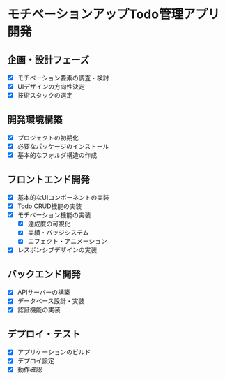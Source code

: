 # モチベーションアップTodo管理アプリ開発

## 企画・設計フェーズ

- [x] モチベーション要素の調査・検討
- [x] UIデザインの方向性決定
- [x] 技術スタックの選定

## 開発環境構築

- [x] プロジェクトの初期化
- [x] 必要なパッケージのインストール
- [x] 基本的なフォルダ構造の作成

## フロントエンド開発

- [x] 基本的なUIコンポーネントの実装
- [x] Todo CRUD機能の実装
- [x] モチベーション機能の実装
  - [x] 達成度の可視化
  - [x] 実績・バッジシステム
  - [x] エフェクト・アニメーション
- [x] レスポンシブデザインの実装

## バックエンド開発

- [x] APIサーバーの構築
- [x] データベース設計・実装
- [x] 認証機能の実装

## デプロイ・テスト

- [x] アプリケーションのビルド
- [x] デプロイ設定
- [x] 動作確認
